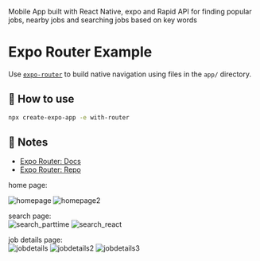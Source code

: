 Mobile App built with React Native, expo and Rapid API for finding popular jobs, nearby jobs and searching jobs based on key words
# Expo Router Example

Use [`expo-router`](https://expo.github.io/router) to build native navigation using files in the `app/` directory.

## 🚀 How to use

```sh
npx create-expo-app -e with-router
```

## 📝 Notes

- [Expo Router: Docs](https://expo.github.io/router)
- [Expo Router: Repo](https://github.com/expo/router)  


home page:  


![homepage](https://github.com/ho1225/job_finding_ReactNative_app/assets/56968144/7f31e14f-8c3b-44c9-9e3d-fc91bb06d321)
![homepage2](https://github.com/ho1225/job_finding_ReactNative_app/assets/56968144/d0aece68-8865-4a43-b50b-19df15dacca6)  


search page:  
![search_parttime](https://github.com/ho1225/job_finding_ReactNative_app/assets/56968144/8f8665a5-09cd-4c25-aea9-fa69a6f53b28)
![search_react](https://github.com/ho1225/job_finding_ReactNative_app/assets/56968144/030d6d53-5e45-4b46-ad71-0302c7af07cb)  


job details page:  
![jobdetails](https://github.com/ho1225/job_finding_ReactNative_app/assets/56968144/093c3218-8838-435d-a651-4ce7692abc5a)
![jobdetails2](https://github.com/ho1225/job_finding_ReactNative_app/assets/56968144/d6281da0-2131-43c8-a20c-32358bb9b2c3)
![jobdetails3](https://github.com/ho1225/job_finding_ReactNative_app/assets/56968144/3c3a5710-e24a-43d4-958d-229fdf4cc973)  

